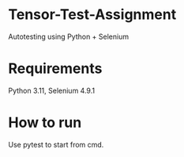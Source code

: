 # Tensor-Test-Assignment
Autotesting using Python + Selenium
# Requirements
Python 3.11, Selenium 4.9.1

# How to run
Use pytest to start from cmd.
